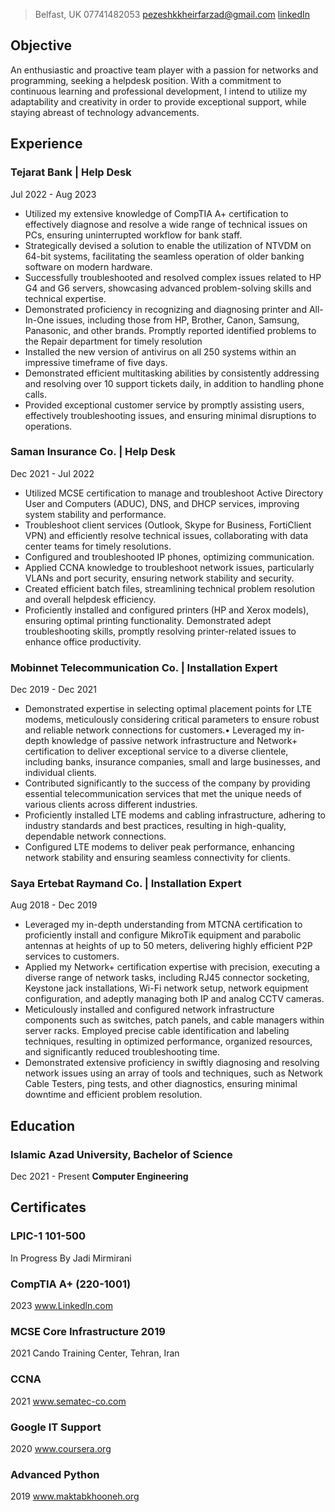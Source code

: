 > Belfast, UK 07741482053 pezeshkkheirfarzad@gmail.com [linkedIn](https://linkedin.com/in/pk-farzad/)

## Objective
An enthusiastic and proactive team player with a passion for networks and programming, seeking a helpdesk position. With a commitment to continuous learning and professional development, I intend to utilize my adaptability and creativity in order to provide exceptional support, while staying abreast of technology advancements.

## Experience

### Tejarat Bank | Help Desk
Jul 2022 - Aug 2023
> 
- Utilized my extensive knowledge of CompTIA A+ certification to effectively diagnose and resolve a wide range of technical issues on PCs, ensuring uninterrupted workflow for bank staff.
- Strategically devised a solution to enable the utilization of NTVDM on 64-bit systems, facilitating the seamless operation of older banking software on modern hardware.
- Successfully troubleshooted and resolved complex issues related to HP G4 and G6 servers, showcasing advanced problem-solving skills and technical expertise.
- Demonstrated proficiency in recognizing and diagnosing printer and All-In-One issues, including those from HP, Brother, Canon, Samsung, Panasonic, and other brands. Promptly reported identified problems to the Repair department for timely resolution
- Installed the new version of antivirus on all 250 systems within an impressive timeframe of five days.
- Demonstrated efficient multitasking abilities by consistently addressing and resolving over 10 support tickets daily, in addition to handling phone calls.
- Provided exceptional customer service by promptly assisting users, effectively troubleshooting issues, and ensuring minimal disruptions to operations.

### Saman Insurance Co. | Help Desk
Dec 2021 - Jul 2022
> 
- Utilized MCSE certification to manage and troubleshoot Active Directory User and Computers (ADUC), DNS, and DHCP services, improving system stability and performance.
- Troubleshoot client services (Outlook, Skype for Business, FortiClient VPN) and efficiently resolve technical issues, collaborating with data center teams for timely resolutions.
- Configured and troubleshooted IP phones, optimizing communication.
- Applied CCNA knowledge to troubleshoot network issues, particularly VLANs and port security, ensuring network stability and security.
- Created efficient batch files, streamlining technical problem resolution and overall helpdesk efficiency.
- Proficiently installed and configured printers (HP and Xerox models), ensuring optimal printing functionality. Demonstrated adept troubleshooting skills, promptly resolving printer-related issues to enhance office productivity.

### Mobinnet Telecommunication Co. | Installation Expert
Dec 2019 - Dec 2021
> 
- Demonstrated expertise in selecting optimal placement points for LTE modems, meticulously considering critical parameters to ensure robust and reliable network connections for customers.• Leveraged my in-depth knowledge of passive network infrastructure and Network+ certification to deliver exceptional service to a diverse clientele, including banks, insurance companies, small and large businesses, and individual clients.
- Contributed significantly to the success of the company by providing essential telecommunication services that met the unique needs of various clients across different industries.
- Proficiently installed LTE modems and cabling infrastructure, adhering to industry standards and best practices, resulting in high-quality, dependable network connections.
- Configured LTE modems to deliver peak performance, enhancing network stability and ensuring seamless connectivity for clients.

### Saya Ertebat Raymand Co. | Installation Expert
Aug 2018 - Dec 2019
> 
- Leveraged my in-depth understanding from MTCNA certification to proficiently install and configure MikroTik equipment and parabolic antennas at heights of up to 50 meters, delivering highly efficient P2P services to customers.
- Applied my Network+ certification expertise with precision, executing a diverse range of network tasks, including RJ45 connector socketing, Keystone jack installations, Wi-Fi network setup, network equipment configuration, and adeptly managing both IP and analog CCTV cameras.
- Meticulously installed and configured network infrastructure components such as switches, patch panels, and cable managers within server racks. Employed precise cable identification and labeling techniques, resulting in optimized performance, organized resources, and significantly reduced troubleshooting time.
- Demonstrated extensive proficiency in swiftly diagnosing and resolving network issues using an array of tools and techniques, such as Network Cable Testers, ping tests, and other diagnostics, ensuring minimal downtime and efficient problem resolution. 

## Education

### Islamic Azad University, Bachelor of Science
Dec 2021 - Present
**Computer Engineering**


## Certificates

### LPIC-1 101-500
In Progress
By Jadi Mirmirani

### CompTIA A+ (220-1001)
2023
www.Linkedln.com

### MCSE Core Infrastructure 2019
2021
Cando Training Center, Tehran, Iran

### CCNA
2021
www.sematec-co.com

### Google IT Support
2020
www.coursera.org

### Advanced Python
2019
www.maktabkhooneh.org
